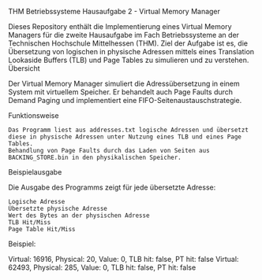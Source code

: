 THM Betriebssysteme Hausaufgabe 2 - Virtual Memory Manager

Dieses Repository enthält die Implementierung eines Virtual Memory Managers für die zweite Hausaufgabe im Fach Betriebssysteme an der Technischen Hochschule Mittelhessen (THM). Ziel der Aufgabe ist es, die Übersetzung von logischen in physische Adressen mittels eines Translation Lookaside Buffers (TLB) und Page Tables zu simulieren und zu verstehen.
Übersicht

Der Virtual Memory Manager simuliert die Adressübersetzung in einem System mit virtuellem Speicher. Er behandelt auch Page Faults durch Demand Paging und implementiert eine FIFO-Seitenaustauschstrategie.

Funktionsweise

    Das Programm liest aus addresses.txt logische Adressen und übersetzt diese in physische Adressen unter Nutzung eines TLB und eines Page Tables.
    Behandlung von Page Faults durch das Laden von Seiten aus BACKING_STORE.bin in den physikalischen Speicher.

Beispielausgabe

Die Ausgabe des Programms zeigt für jede übersetzte Adresse:

    Logische Adresse
    Übersetzte physische Adresse
    Wert des Bytes an der physischen Adresse
    TLB Hit/Miss
    Page Table Hit/Miss

Beispiel:
    
Virtual: 16916, Physical: 20, Value: 0, TLB hit: false, PT hit: false
Virtual: 62493, Physical: 285, Value: 0, TLB hit: false, PT hit: false

